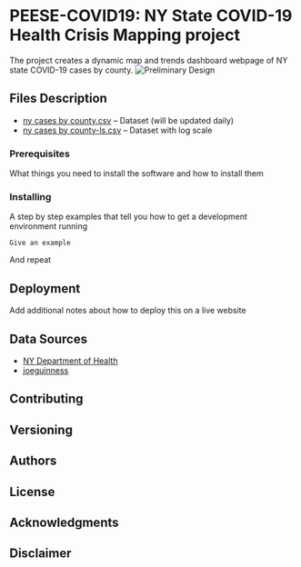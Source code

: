 # PEESE-COVID19: NY State COVID-19 Health Crisis Mapping project
The project creates a dynamic map and trends dashboard webpage of NY state COVID-19 cases by county. 
![Preliminary Design]( https://github.com/PEESEgroup/PEESE-COVID19/blob/master/Capture.PNG
)
## Files Description 

* [ny cases by county.csv](http://www.dropwizard.io/1.0.2/docs/) – Dataset (will be updated daily)
* [ny cases by county-ls.csv](https://maven.apache.org/) – Dataset with log scale

### Prerequisites

What things you need to install the software and how to install them

### Installing

A step by step examples that tell you how to get a development environment running

```
Give an example
```

And repeat

## Deployment

Add additional notes about how to deploy this on a live website

## Data Sources

* [NY Department of Health]( https://coronavirus.health.ny.gov/county-county-breakdown-positive-cases) 
* [joeguinness]( https://github.com/joeguinness/covid19data/blob/master/ny_county_cases.csv)

## Contributing

## Versioning

## Authors

## License

## Acknowledgments

## Disclaimer

